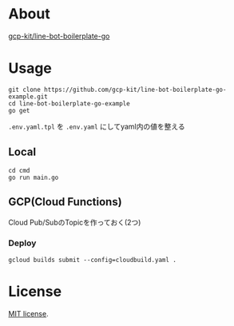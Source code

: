 # About 
[gcp-kit/line-bot-boilerplate-go](https://github.com/gcp-kit/line-bot-boilerplate-go)

# Usage
```shell script
git clone https://github.com/gcp-kit/line-bot-boilerplate-go-example.git
cd line-bot-boilerplate-go-example
go get
```

`.env.yaml.tpl` を `.env.yaml` にしてyaml内の値を整える  

## Local
```shell script
cd cmd
go run main.go
```

## GCP(Cloud Functions)
Cloud Pub/SubのTopicを作っておく(2つ)  
### Deploy
```shell script
gcloud builds submit --config=cloudbuild.yaml .
```

# License
[MIT license](https://en.wikipedia.org/wiki/MIT_License).
